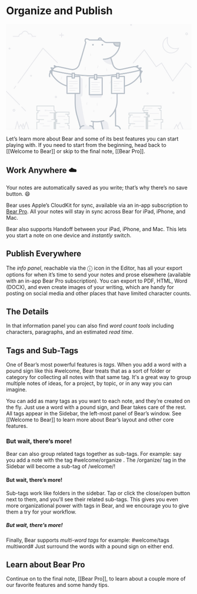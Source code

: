 # Organize and Publish
![](../../images/D40FC2A1-7B09-4180-9190-A4BFF08EDD26-505-00000032ED03022C/Organize@2x.jpg)

Let’s learn more about Bear and some of its best features you can start playing with. If you need to start from the beginning, head back to [[Welcome to Bear]] or skip to the final note, [[Bear Pro]].

## Work Anywhere ☁️
Your notes are automatically saved as you write; that’s why there’s no save button. 😄

Bear uses Apple’s CloudKit for sync, available via an in-app subscription to [Bear Pro](bear://x-callback-url/open-bear-pro). All your notes will stay in sync across Bear for iPad, iPhone, and Mac.

Bear also supports Handoff between your iPad, iPhone, and Mac. This lets you start a note on one device and *instantly* switch.

## Publish Everywhere
The *info panel*, reachable via the ⓘ icon in the Editor, has all your export options for when it’s time to send your notes and prose elsewhere (available with an in-app Bear Pro subscription). You can export to PDF, HTML, Word (DOCX), and even create images of your writing, which are handy for posting on social media and other places that have limited character counts.

## The Details
In that information panel you can also find *word count tools* including characters, paragraphs, and an estimated *read time*.

## Tags and Sub-Tags
One of Bear’s most powerful features is *tags*. When you add a word with a pound sign like this #welcome, Bear treats that as a sort of folder or category for collecting all notes with that same tag. It's a great way to group multiple notes of ideas, for a project, by topic, or in any way you can imagine.

You can add as many tags as you want to each note, and they’re created on the fly. Just use a word with a pound sign, and Bear takes care of the rest. All tags appear in the Sidebar, the left-most panel of Bear’s window. See [[Welcome to Bear]] to learn more about Bear’s layout and other core features.

### But wait, there’s more!
Bear can also group related tags together as sub-tags. For example: say you add a note with the tag #welcome/organize . The /organize/ tag in the Sidebar will become a sub-tag of /welcome/!

#### But wait, there’s more!
Sub-tags work like folders in the sidebar. Tap or click the close/open button next to them, and you'll see their related sub-tags. This gives you even more organizational power with tags in Bear, and we encourage you to give them a try for your workflow.

##### But wait, there’s more!
Finally, Bear supports *multi-word tags* for example: #welcome/tags multiword# Just surround the words with a pound sign on either end.

## Learn about Bear Pro
Continue on to the final note, [[Bear Pro]], to learn about a couple more of our favorite features and some handy tips.

<!-- {BearID:EA4718D0-ACD4-43E3-9736-3AB455583294-505-00000032ED012818} -->
